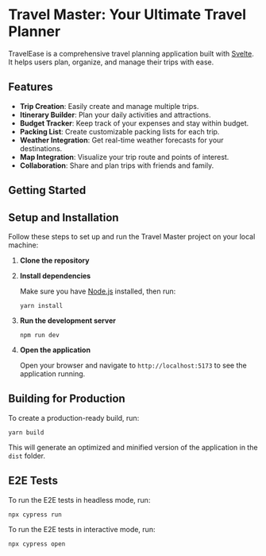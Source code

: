 # Travel Master: Your Ultimate Travel Planner

TravelEase is a comprehensive travel planning application built with [Svelte](https://svelte.dev). It helps users plan, organize, and manage their trips with ease.

## Features

- **Trip Creation**: Easily create and manage multiple trips.
- **Itinerary Builder**: Plan your daily activities and attractions.
- **Budget Tracker**: Keep track of your expenses and stay within budget.
- **Packing List**: Create customizable packing lists for each trip.
- **Weather Integration**: Get real-time weather forecasts for your destinations.
- **Map Integration**: Visualize your trip route and points of interest.
- **Collaboration**: Share and plan trips with friends and family.

## Getting Started

## Setup and Installation

Follow these steps to set up and run the Travel Master project on your local machine:

1. **Clone the repository**

2. **Install dependencies**

   Make sure you have [Node.js](https://nodejs.org/) installed, then run:

   ```
   yarn install
   ```

3. **Run the development server**

   ```
   npm run dev
   ```

4. **Open the application**

   Open your browser and navigate to `http://localhost:5173` to see the application running.

## Building for Production

To create a production-ready build, run:

```
yarn build
```

This will generate an optimized and minified version of the application in the `dist` folder.

## E2E Tests

To run the E2E tests in headless mode, run:

```
npx cypress run
```

To run the E2E tests in interactive mode, run:

```
npx cypress open
```
